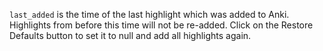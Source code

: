 `last_added` is the time of the last highlight which was added to Anki.
Highlights from before this time will not be re-added.
Click on the Restore Defaults button to set it to null and add all highlights again.
